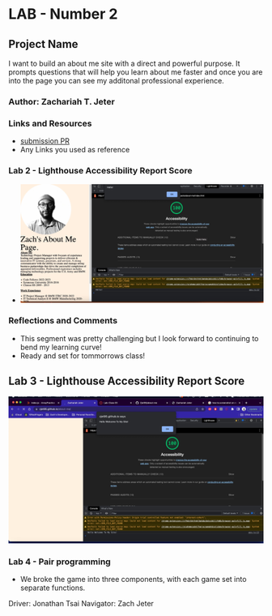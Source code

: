 # LAB - Number 2

## Project Name

I want to build an about me site with a direct and powerful purpose. It prompts questions that will help you learn about me faster and once you are into the page you can see my additonal professional experience.

### Author: Zachariah T. Jeter

### Links and Resources

* [submission PR](http://xyz.com)
* Any Links you used as reference

### Lab 2 - Lighthouse Accessibility Report Score

* ![Lighthouse Score](img/Image%201-24-23%20at%204.43%20PM.png)

### Reflections and Comments

* This segment was pretty challenging but I look forward to continuing to bend my learning curve!
* Ready and set for tommorrows class!

## Lab 3 - Lighthouse Accessibility Report Score

![Lighthouse Lab 3 Score](img/Image%201-26-23%20at%2011.30%20PM-1.png)


### Lab 4 - Pair programming

* We broke the game into three components, with each game set into separate functions.

Driver: Jonathan Tsai
Navigator: Zach Jeter
